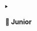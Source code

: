 
<details>
  <summary> <h2> 🌱 Junior </h2> </summary>

  <details>
  <summary> <h3> Каковы основные компоненты Android и для чего они нужны? <h3> </summary>

> Activity, Services, Broadcast Receiver, Content Provider

</details>

### **Расскажи что происходит при запуске приложения**

<details>
  <summary> Ответ </summary>

> 1. Запуск процесса
```
Когда пользователь запускает приложение, операционная система Android создает новый процесс (если он еще не существует) и выделяет для него ресурсы.
Каждое приложение в Android работает в изолированном процессе с собственной виртуальной машиной (ART/Dalvik).
```
> 2. Загрузка приложения
```
Система загружает код приложения из APK-файла.
Загружаются ресурсы приложения (изображения, строки, макеты и т.д.).
```
> 3. Создание объекта Application
```
Если в приложении есть пользовательский класс, унаследованный от Application, система создает его экземпляр.
В этом классе можно выполнить инициализацию глобальных переменных или библиотек (например, Firebase, аналитика и т.д.).
```
> 4. Запуск стартовой Activity
```
Система определяет, какая Activity должна быть запущена первой (указана в манифесте в теге <intent-filter> с действием MAIN и категорией LAUNCHER).
Создается экземпляр этой Activity.
```
> 5. Жизненный цикл Activity
```
OnCreate() - onStart() - OnResume()
```
> 6.  Отображение интерфейса\Работа приложения\Фоновые процессы
> 7.  Заверншение работы

</details>

### Как работает Intent и какие типы Intent существуют? 

<details>
  <summary> Ответ </summary>

> Intent работает как сообщение, которое передается системе Android, чтобы выполнить какое-либо действие. Система анализирует Intent и находит подходящий компонент (Activity, Service, BroadcastReceiver) для его обработки.

<details>
  <summary> Виды интентов </summary>

<details>
  <summary> Явный Intent (Explicit Intent) </summary>
 
- Указывает конкретный компонент (класс), который должен быть запущен.
- Используется для взаимодействия внутри приложения.

Пример:
```
val intent = Intent(this, SecondActivity::class.java)
startActivity(intent)

```

</details>

<details>
  <summary> Неявный Intent (Implicit Intent) </summary>

> Описывает действие, которое нужно выполнить, и система сама находит подходящий компонент (например, браузер, галерею, другое приложение).

**Может содержать:**

Действие (Action) – ACTION_VIEW, ACTION_SEND и т. д.\
Данные (Data) – URI (например, http://, tel:, content://).\
Тип данных (Type) – MIME-тип (text/plain, image/jpeg).\
Категория (Category) – CATEGORY_BROWSABLE, CATEGORY_LAUNCHER.\

Пример:
```
kotlin
val intent = Intent(Intent.ACTION_VIEW, Uri.parse("https://google.com"))
startActivity(intent)
```

</details>

<details>
  <summary> Broadcast Intent  </summary>

> Используется для отправки широковещательных сообщений через sendBroadcast().

Пример:
```
java
Intent intent = new Intent("com.example.CUSTOM_ACTION");
sendBroadcast(intent);
```

</details>

<details>
  <summary> PendingIntent  </summary>

> Это Intent, который может быть выполнен другим приложением от имени вашего приложения (например, уведомления или AlarmManager).

Пример:
```
java
PendingIntent pendingIntent = PendingIntent.getActivity(this, 0, intent, PendingIntent.FLAG_IMMUTABLE);
```

</details>

</details>

<details>
  <summary> Основные действия (Actions) в Intent  </summary>
 
- Intent.ACTION_VIEW – открыть данные (веб-страницу, карту, изображение).
- Intent.ACTION_SEND – отправить данные (текст, изображение).
- Intent.ACTION_DIAL – набрать номер в телефонном приложении)
- Intent.ACTION_MAIN – главная точка входа (используется в манифесте для LAUNCHER).

</details>

<details>
  <summary> Как система находит подходящий компонент?  </summary>

> Для неявных Intent система использует Intent Filter, объявленные в AndroidManifest.xml. Например:

```
xml
<activity android:name=".ShareActivity">
    <intent-filter>
        <action android:name="android.intent.action.SEND" />
        <category android:name="android.intent.category.DEFAULT" />
        <data android:mimeType="text/plain" />
    </intent-filter>
</activity>
```

</details>

</details>


### **Как реализовать глубокие ссылки (Deep Links) в Android?**

<details>
  <summary> Ответ </summary>
  
> Глубокие ссылки (Deep Links) позволяют открывать определенные экраны или контент в приложении из внешних источников (веб).\
> Подключаем manifest -  добавляем intent-фильтры\
> Обрабатываем в коде

</details>

 Что такое Android Manifest и для чего он нужен? 
• Объясните, что такое ViewModel и как его использовать. 
• Что такое LiveData и как его применять? 
• Что такое RecyclerView и как он отличается от ListView? 
• Как происходит взаимодействие между Activity и Fragment? 
• Как работает система разрешений в Android? 
• Как работает back stack в Android? 
• Чем отличаются Parcelable и Serializable? Какой способ предпочтительнее и 
почему? 
• Какие бывают способы межпроцессного взаимодействия (IPC) в Android? 
• Как реализовать глубокие ссылки (Deep Links) в Android? 

</details>


 
</details>








